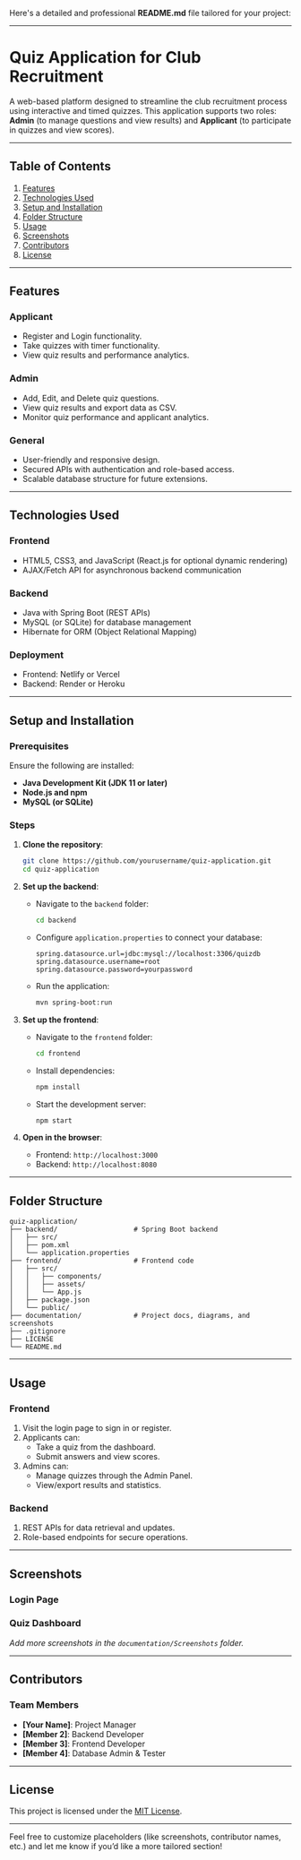 Here's a detailed and professional **README.md** file tailored for your project:

---

# **Quiz Application for Club Recruitment**

A web-based platform designed to streamline the club recruitment process using interactive and timed quizzes. This application supports two roles: **Admin** (to manage questions and view results) and **Applicant** (to participate in quizzes and view scores).

---

## **Table of Contents**

1. [Features](#features)  
2. [Technologies Used](#technologies-used)  
3. [Setup and Installation](#setup-and-installation)  
4. [Folder Structure](#folder-structure)  
5. [Usage](#usage)  
6. [Screenshots](#screenshots)  
7. [Contributors](#contributors)  
8. [License](#license)

---

## **Features**

### **Applicant**
- Register and Login functionality.
- Take quizzes with timer functionality.
- View quiz results and performance analytics.

### **Admin**
- Add, Edit, and Delete quiz questions.
- View quiz results and export data as CSV.
- Monitor quiz performance and applicant analytics.

### **General**
- User-friendly and responsive design.
- Secured APIs with authentication and role-based access.
- Scalable database structure for future extensions.

---

## **Technologies Used**

### **Frontend**
- HTML5, CSS3, and JavaScript (React.js for optional dynamic rendering)
- AJAX/Fetch API for asynchronous backend communication

### **Backend**
- Java with Spring Boot (REST APIs)
- MySQL (or SQLite) for database management
- Hibernate for ORM (Object Relational Mapping)

### **Deployment**
- Frontend: Netlify or Vercel  
- Backend: Render or Heroku

---

## **Setup and Installation**

### **Prerequisites**
Ensure the following are installed:
- **Java Development Kit (JDK 11 or later)**  
- **Node.js and npm**  
- **MySQL (or SQLite)**  

### **Steps**

1. **Clone the repository**:  
   ```bash
   git clone https://github.com/yourusername/quiz-application.git
   cd quiz-application
   ```

2. **Set up the backend**:
   - Navigate to the `backend` folder:  
     ```bash
     cd backend
     ```
   - Configure `application.properties` to connect your database:
     ```properties
     spring.datasource.url=jdbc:mysql://localhost:3306/quizdb
     spring.datasource.username=root
     spring.datasource.password=yourpassword
     ```
   - Run the application:  
     ```bash
     mvn spring-boot:run
     ```

3. **Set up the frontend**:
   - Navigate to the `frontend` folder:  
     ```bash
     cd frontend
     ```
   - Install dependencies:
     ```bash
     npm install
     ```
   - Start the development server:
     ```bash
     npm start
     ```

4. **Open in the browser**:  
   - Frontend: `http://localhost:3000`  
   - Backend: `http://localhost:8080`

---

## **Folder Structure**

```plaintext
quiz-application/
├── backend/                   # Spring Boot backend
│   ├── src/
│   ├── pom.xml
│   └── application.properties
├── frontend/                  # Frontend code
│   ├── src/
│   │   ├── components/
│   │   ├── assets/
│   │   └── App.js
│   ├── package.json
│   └── public/
├── documentation/             # Project docs, diagrams, and screenshots
├── .gitignore
├── LICENSE
└── README.md
```

---

## **Usage**

### **Frontend**
1. Visit the login page to sign in or register.  
2. Applicants can:
   - Take a quiz from the dashboard.
   - Submit answers and view scores.
3. Admins can:
   - Manage quizzes through the Admin Panel.
   - View/export results and statistics.

### **Backend**
1. REST APIs for data retrieval and updates.
2. Role-based endpoints for secure operations.

---

## **Screenshots**

### Login Page  


### Quiz Dashboard  


*Add more screenshots in the `documentation/Screenshots` folder.*

---

## **Contributors**

### **Team Members**
- **[Your Name]**: Project Manager  
- **[Member 2]**: Backend Developer  
- **[Member 3]**: Frontend Developer  
- **[Member 4]**: Database Admin & Tester  

---

## **License**

This project is licensed under the [MIT License](LICENSE).

--- 

Feel free to customize placeholders (like screenshots, contributor names, etc.) and let me know if you’d like a more tailored section!
